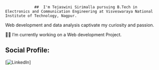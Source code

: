                  ##  I'm Tejaswini Sirimalla pursuing B.Tech in Electronics and Communication Engineering at Visveswaraya National Institute of Technology, Nagpur.

Web development and data analysis captivate my curiosity and passion.  

👨‍💻 I’m currently working on a Web development Project.

## Social Profile:
[![LinkedIn](https://www.linkedin.com/in/tejaswini-sirimalla-b33990229/)]
